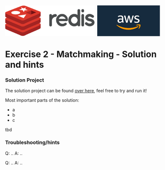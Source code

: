 <img src="img/redis-logo-full-color-rgb.png" height=100/><img align="right" src="img/aws-logo-1.jpeg" height=100 />

# Exercise 2 - Matchmaking - Solution and hints

### Solution Project
The solution project can be found [over here](exercise2), feel free to try and run it!

Most important parts of the solution:
* a
* b
* c

tbd

### Troubleshooting/hints

Q: ..
A: ..

Q: ..
A: ..